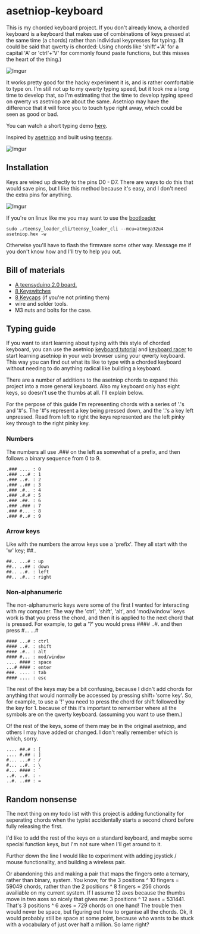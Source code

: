 # asetniop-keyboard

This is my chorded keyboard project. If you don't already know, a chorded keyboard is a keyboard that makes use of combinations of keys pressed at the same time (a chords) rather than individual keypresses for typing. (It could be said that qwerty is chorded: Using chords like 'shift'+'A' for a capital 'A' or 'ctrl'+'V' for commonly found paste functions, but this misses the heart of the thing.)

![Imgur](http://i.imgur.com/ffweqWb.jpg)

It works pretty good for the hacky experiment it is, and is rather comfortable to type on. I'm still not up to my qwerty typing speed, but it took me a long time to develop that, so I'm estimating that the time to develop typing speed on qwerty vs asetniop are about the same. Asetniop may have the difference that it will force you to touch type right away, which could be seen as good or bad.

You can watch a short typing demo [here](https://youtu.be/0AZoeCmnyow).

Inspired by [asetniop](http://asetniop.com/) and built using [teensy](http://www.pjrc.com/teensy/usb_keyboard.html).

![Imgur](http://i.imgur.com/Y9XzgFe.jpg)

## Installation
Keys are wired up directly to the pins D0 - D7. There are ways to do this that would save pins, but I like this method because it's easy, and I don't need the extra pins for anything.

![Imgur](http://i.imgur.com/u2KrHGw.png)

If you're on linux like me you may want to use the [bootloader](https://github.com/PaulStoffregen/teensy_loader_cli)

    sudo ./teensy_loader_cli/teensy_loader_cli --mcu=atmega32u4 asetniop.hex -w

Otherwise you'll have to flash the firmware some other way. Message me if you don't know how and I'll try to help you out.

## Bill of materials

 - [A teensyduino 2.0 board.](https://www.pjrc.com/store/teensy.html)
 - [8 Keyswitches](https://mechanicalkeyboards.com/shop/index.php?l=product_detail&p=708)
 - [8 Keycaps](http://www.wasdkeyboards.com/index.php/products/blank-keycap-singles/row-2-size-1x1-cherry-mx-keycap.html) (if you're not printing them)
 - wire and solder tools.
 - M3 nuts and bolts for the case.

## Typing guide

If you want to start learning about typing with this style of chorded keyboard, you can use the asetniop [keyboard tutorial](http://asetniop.com/keyboardTutorial.html) and [keyboard racer](http://asetniop.com/keyboardRacer.html) to start learning asetniop in your web browser using your qwerty keyboard. This way you can find out what its like to type with a chorded keyboard without needing to do anything radical like building a keyboard.

There are a number of additions to the asetniop chords to expand this project into a more general keyboard. Also my keyboard only has eight keys, so doesn't use the thumbs at all. I'll explain below.

For the perpose of this guide I'm representing chords with a series of '.'s and '#'s. The '#'s represent a key being pressed down, and the '.'s a key left unpressed. Read from left to right the keys represented are the left pinky key through to the right pinky key.

### Numbers
The numbers all use .### on the left as somewhat of a prefix, and then follows a binary sequence from 0 to 9.

    .### .... : 0
    .### ...# : 1
    .### ..#. : 2
    .### ..## : 3
    .### .#.. : 4
    .### .#.# : 5
    .### .##. : 6
    .### .### : 7
    .### #... : 8
    .### #..# : 9

### Arrow keys
Like with the numbers the arrow keys use a 'prefix'. They all start with the 'w' key; ##..

    ##.. ...# : up
    ##.. ..## : down
    ##.. ..#. : left
    ##.. .#.. : right

### Non-alphanumeric
The non-alphanumeric keys were some of the first I wanted for interacting with my computer. The way the 'ctrl', 'shift', 'alt', and 'mod/window' keys work is that you press the chord, and then it is applied to the next chord that is pressed. For example, to get a '?' you would press #### ..#. and then press #... ...#

    #### ...# : ctrl
    #### ..#. : shift
    #### .#.. : alt
    #### #... : mod/window
    .... #### : space
    ...# #### : enter
    ###. .... : tab
    #### .... : esc

The rest of the keys may be a bit confusing, because I didn't add chords for anything that would normally be accessed by pressing shift+'some key'. So, for example, to use a '!' you need to press the chord for shift followed by the key for 1. because of this it's important to remember where all the symbols are on the qwerty keyboard. (assuming you want to use them.)

Of the rest of the keys, some of them may be in the original asetniop, and others I may have added or changed. I don't really remember which is which, sorry.

    .... ##.# : [
    .... #.## : ]
    #... ...# : /
    #... ..#. : \
    #... #### : `
    ..#. ..#. : -
    ..#. ..## : =
    
## Random nonsense

The next thing on my todo list with this project is adding functionality for seperating chords when the typist accidentally starts a second chord before fully releasing the first.

I'd like to add the rest of the keys on a standard keyboard, and maybe some special function keys, but I'm not sure when I'll get around to it.

Further down the line I would like to experiment with adding joystick / mouse functionality, and building a wireless pair.

Or abandoning this and making a pair that maps the fingers onto a ternary, rather than binary, system. You know, for the 3 positions ^ 10 fingers = 59049 chords, rather than the 2 positions ^ 8 fingers = 256 chords availiable on my current system. If I assume 12 axes because the thumbs move in two axes so nicely that gives me: 3 positions ^ 12 axes = 531441. That's 3 positions ^ 6 axes = 729 chords on one hand! The trouble then would never be space, but figuring out how to organise all the chords. Ok, it would probably still be space at some point, because who wants to be stuck with a vocabulary of just over half a million. So lame right?

